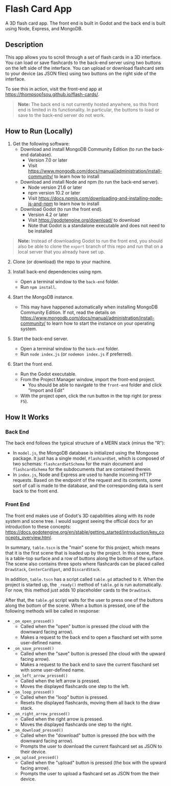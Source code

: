 # Flash Card App

A 3D flash card app. The front end is built in Godot and the back end is built using Node, Express, and MongoDB.

## Description

This app allows you to scroll through a set of flash cards in a 3D interface. You can load or save flashcards to the back-end server using two buttons on the left side of the interface. You can upload or download flashcard sets to your device (as JSON files) using two buttons on the right side of the interface.

To see this in action, visit the front-end app at https://thompsop1sou.github.io/flash-cards/.

> **Note:** The back end is not currently hosted anywhere, so this front end is limited in its functionality. In particular, the buttons to load or save to the back-end server do not work.

## How to Run (Locally)

1. Get the following software:
   * Download and install MongoDB Community Edition (to run the back-end database).
      * Version 7.0 or later
      * Visit https://www.mongodb.com/docs/manual/administration/install-community/ to learn how to install
   * Download and install Node and npm (to run the back-end server).
      * Node version 21.6 or later
      * npm version 10.2 or later
      * Visit https://docs.npmjs.com/downloading-and-installing-node-js-and-npm to learn how to install
   * Download Godot (to run the front end).
      * Version 4.2 or later
      * Visit https://godotengine.org/download/ to download
      * Note that Godot is a standalone executable and does not need to be installed

> **Note:** Instead of downloading Godot to run the front end, you should also be able to clone the `export` branch of this repo and run that on a local server that you already have set up.

2. Clone (or download) the repo to your machine.

3. Install back-end dependencies using npm.
   * Open a terminal window to the `back-end` folder.
   * Run `npm install`.

4. Start the MongoDB instance.
   * This may have happened automatically when installing MongoDB Community Edition. If not, read the details on https://www.mongodb.com/docs/manual/administration/install-community/ to learn how to start the instance on your operating system.

5. Start the back-end server.
   * Open a terminal window to the `back-end` folder.
   * Run `node index.js` (or `nodemon index.js` if preferred).

6. Start the front end.
   * Run the Godot executable.
   * From the Project Manager window, import the front-end project.
      * You should be able to navigate to the `front-end` folder and click "Import and Edit"
   * With the project open, click the run button in the top right (or press `F5`).

## How It Works

### Back End

The back end follows the typical structure of a MERN stack (minus the "R"):
* In `model.js`, the MongoDB database is initialized using the Mongoose package. It just has a single model, `FlashcardSet`, which is composed of two schemas: `flashcardSetSchema` for the main document and `flashcardSchema` for the subdocuments that are contained therein.
* In `index.js`, Node and Express are used to handle incoming HTTP requests. Based on the endpoint of the request and its contents, some sort of call is made to the database, and the corresponding data is sent back to the front end.

### Front End

The front end makes use of Godot's 3D capabilities along with its node system and scene tree. I would suggest seeing the official docs for an introduction to these concepts: https://docs.godotengine.org/en/stable/getting_started/introduction/key_concepts_overview.html.

In summary, `table.tscn` is the "main" scene for this project, which means that it is the first scene that is loaded up by the project. In this scene, there is a table-top surface and a row of buttons along the bottom of the surface. The scene also contains three spots where flashcards can be placed called `DrawStack`, `CenterCardSpot`, and `DiscardStack`.

In addition, `table.tscn` has a script called `table.gd` attached to it. When the project is started up, the `_ready()` method of `table.gd` is run automatically. For now, this method just adds 10 placeholder cards to the `DrawStack`.

After that, the `table.gd` script waits for the user to press one of the buttons along the bottom of the scene. When a button is pressed, one of the following methods will be called in response:
* `_on_open_pressed()`
   * Called when the "open" button is pressed (the cloud with the downward facing arrow).
   * Makes a request to the back end to open a flaschard set with some user-defined name.
* `_on_save_pressed()`
   * Called when the "save" button is pressed (the cloud with the upward facing arrow).
   * Makes a request to the back end to save the current flaschard set with some user-defined name.
* `_on_left_arrow_pressed()`
   * Called when the left arrow is pressed.
   * Moves the displayed flashcards one step to the left.
* `_on_loop_pressed()`
   * Called when the "loop" button is pressed.
   * Resets the displayed flashcards, moving them all back to the draw stack.
* `_on_right_arrow_pressed()`
   * Called when the right arrow is pressed.
   * Moves the displayed flashcards one step to the right.
* `_on_download_pressed()`
   * Called when the "download" button is pressed (the box with the downward facing arrow).
   * Prompts the user to download the current flashcard set as JSON to their device.
* `_on_upload_pressed()`
   * Called when the "upload" button is pressed (the box with the upward facing arrow).
   * Prompts the user to upload a flashcard set as JSON from the their device.
